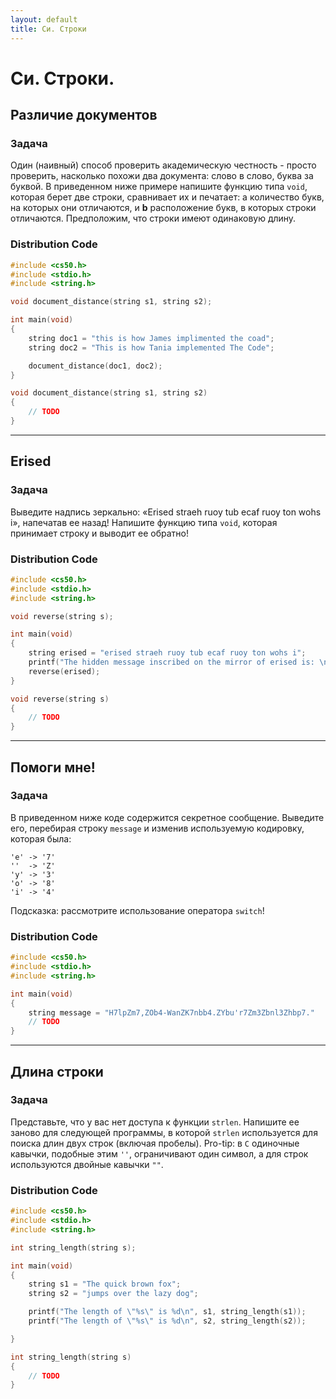 ```yaml
---
layout: default
title: Си. Строки
---
```


# Си. Строки.

## Различие документов

### Задача
Один (наивный) способ проверить академическую честность - просто проверить, насколько похожи два документа: слово в слово, буква за буквой. В приведенном ниже примере напишите функцию типа `void`, которая берет две строки, сравнивает их и печатает: a количество букв, на которых они отличаются, и **b** расположение букв, в которых строки отличаются. Предположим, что строки имеют одинаковую длину.

### Distribution Code
```c
#include <cs50.h>
#include <stdio.h>
#include <string.h>

void document_distance(string s1, string s2);

int main(void)
{
    string doc1 = "this is how James implimented the coad";
    string doc2 = "This is how Tania implemented The Code";

    document_distance(doc1, doc2);
}

void document_distance(string s1, string s2)
{
	// TODO
}
```

***

## Erised

### Задача
Выведите  надпись зеркально: «Erised straeh ruoy tub ecaf ruoy ton wohs i», напечатав ее назад! Напишите функцию типа `void`, которая принимает строку и выводит ее обратно!

### Distribution Code
```c
#include <cs50.h>
#include <stdio.h>
#include <string.h>

void reverse(string s);

int main(void)
{
    string erised = "erised straeh ruoy tub ecaf ruoy ton wohs i";
    printf("The hidden message inscribed on the mirror of erised is: \n");
    reverse(erised);
}

void reverse(string s)
{
	// TODO
}
```

***

## Помоги мне!

### Задача
В приведенном ниже коде содержится секретное сообщение. Выведите его, перебирая строку `message` и изменив используемую кодировку, которая была:
```
'e' -> '7'
''  -> 'Z'
'y' -> '3'
'o' -> '8'
'i' -> '4'
```
Подсказка: рассмотрите использование оператора `switch`!


### Distribution Code
```c
#include <cs50.h>
#include <stdio.h>
#include <string.h>

int main(void)
{
    string message = "H7lpZm7,ZOb4-WanZK7nbb4.ZYbu'r7Zm3Zbnl3Zhbp7."
    // TODO
}
```

***

## Длина строки

### Задача
Представьте, что у вас нет доступа к функции `strlen`. Напишите ее заново для следующей программы, в которой `strlen` используется для поиска длин двух строк (включая пробелы). Pro-tip: в `C` одиночные кавычки, подобные этим `''`, ограничивают один символ, а для строк используются двойные кавычки `""`.


### Distribution Code
```c
#include <cs50.h>
#include <stdio.h>
#include <string.h>

int string_length(string s);

int main(void)
{
    string s1 = "The quick brown fox";
    string s2 = "jumps over the lazy dog";

    printf("The length of \"%s\" is %d\n", s1, string_length(s1));
    printf("The length of \"%s\" is %d\n", s2, string_length(s2));

}

int string_length(string s)
{
    // TODO
}
```